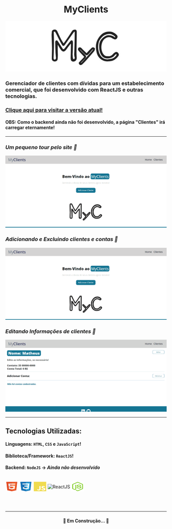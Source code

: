 <h1 align="center" >MyClients</h1>

<div align="center">
  <img src="/src/img/logo.jpeg"/>
</div>

### Gerenciador de clientes com dívidas para um estabelecimento comercial, que foi desenvolvido com ReactJS e outras tecnologias.

### <a href="https://my-clients-kohl.vercel.app/">Clique aqui para visitar a versão atual!<a/>

#### OBS: Como o backend ainda não foi desenvolvido, a página "Clientes" irá carregar eternamente!


---


### _Um pequeno tour pelo site 🚀_
<img src="/src/img/inicial.gif"/>

### _Adicionando e Excluindo clientes e contas 🚀_
<img src="/src/img/manipulando.gif"/>

### _Editando Informações de clientes 🚀_
<img src="/src/img/editando.gif"/>


---


<h2>Tecnologias Utilizadas:</h2>
 
 #### Linguagens: `HTML`, `CSS` e `JavaScript`!
 #### Biblioteca/Framework: `ReactJS`!
 #### Backend: `NodeJS` -> _Ainda não desenvolvido_
 
 <div style="display: inline_block"><br>
  <img align="center" alt="HTML" height="30" width="40" src="https://raw.githubusercontent.com/devicons/devicon/master/icons/html5/html5-original.svg">
  <img align="center" alt="CSS" height="30" width="40" src="https://raw.githubusercontent.com/devicons/devicon/master/icons/css3/css3-original.svg">
  <img align="center" alt="Js" height="30" width="40" src="https://raw.githubusercontent.com/devicons/devicon/master/icons/javascript/javascript-plain.svg">
  <img align="center" alt="ReactJS" height="30" width="40" src="https://cdn.jsdelivr.net/gh/devicons/devicon/icons/react/react-original.svg">
  <img align="center" alt="NodeJS" height="30" width="40" src="https://raw.githubusercontent.com/devicons/devicon/master/icons/nodejs/nodejs-plain.svg">
 </div>
 
 <br></br>


 ---


<h4 align="center"> 
	🚧 Em Construção...  🚧
</h4>
